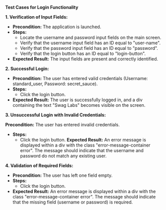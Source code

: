 **Test Cases for Login Functionality**

**1. Verification of Input Fields:**

* **Precondition:** The application is launched.
* **Steps:**
    * Locate the username and password input fields on the main screen.
    * Verify that the username input field has an ID equal to "user-name".
    * Verify that the password input field has an ID equal to "password".
    * Verify that the login button has an ID equal to "login-button".
* **Expected Result:** The input fields are present and correctly identified.

**2. Successful Login:**

* **Precondition:** The user has entered valid credentials (Username: standard_user, Password: secret_sauce).
* **Steps:**
    * Click the login button.
* **Expected Result:** The user is successfully logged in, and a div containing the text "Swag Labs" becomes visible on the screen.

**3. Unsuccessful Login with Invalid Credentials:**

**Precondition:** The user has entered invalid credentials.
* **Steps:**
    * Click the login button.
**Expected Result:** An error message is displayed within a div with the class "error-message-container error". The message should indicate that the username and password do not match any existing user.

**4. Validation of Required Fields:**

* **Precondition:** The user has left one field empty.
* **Steps:**
    * Click the login button.
* **Expected Result:** An error message is displayed within a div with the class "error-message-container error". The message should indicate that the missing field (username or password) is required.
